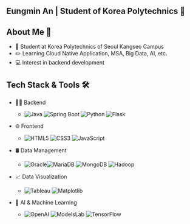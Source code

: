 ## Eungmin An | Student of Korea Polytechnics 👋

## About Me 💁
- 🌱 Student at Korea Polytechnics of Seoul Kangseo Campus
- ✏️ Learning Cloud Native Application, MSA, Big Data, AI, etc.
- 💻 Interest in backend development

## Tech Stack & Tools 🛠️
- 🧑‍💻 Backend
  - ![Java](https://img.shields.io/badge/Java-ED8B00?style=for-the-badge&logo=java&logoColor=white) ![Spring Boot](https://img.shields.io/badge/Spring%20Boot-6DB33F?style=for-the-badge&logo=springboot&logoColor=white) ![Python](https://img.shields.io/badge/Python-3776AB?style=for-the-badge&logo=python&logoColor=white) ![Flask](https://img.shields.io/badge/Flask-000000?style=for-the-badge&logo=flask&logoColor=white)
  
- 🌐 Frontend
  - ![HTML5](https://img.shields.io/badge/HTML5-E34F26?style=for-the-badge&logo=html5&logoColor=white) ![CSS3](https://img.shields.io/badge/CSS3-1572B6?style=for-the-badge&logo=css3&logoColor=white) ![JavaScript](https://img.shields.io/badge/JavaScript-F7DF1E?style=for-the-badge&logo=javascript&logoColor=black)

- 🛢️ Data Management
  - ![Oracle](https://img.shields.io/badge/Oracle-F80000?style=for-the-badge&logo=oracle&logoColor=white)![MariaDB](https://img.shields.io/badge/MariaDB-003545?style=for-the-badge&logo=mariadb&logoColor=white) ![MongoDB](https://img.shields.io/badge/MongoDB-47A248?style=for-the-badge&logo=mongodb&logoColor=white) ![Hadoop](https://img.shields.io/badge/Hadoop-66CCFF?style=for-the-badge&logo=apachehadoop&logoColor=black)
  
- 📈 Data Visualization
  - ![Tableau](https://img.shields.io/badge/Tableau-E97627?style=for-the-badge&logo=tableau&logoColor=white) ![Matplotlib](https://img.shields.io/badge/Matplotlib-3776AB?style=for-the-badge&logo=matplotlib&logoColor=white)
  
- 🧠 AI & Machine Learning
  - ![OpenAI](https://img.shields.io/badge/OpenAI-412991?style=for-the-badge&logo=openai&logoColor=white) ![ModelsLab](https://img.shields.io/badge/ModelsLab-0052CC?style=for-the-badge&logo=googlecolab&logoColor=white) ![TensorFlow](https://img.shields.io/badge/TensorFlow-FF6F00?style=for-the-badge&logo=tensorflow&logoColor=white)
<!--
**masche14/masche14** is a ✨ _special_ ✨ repository because its `README.md` (this file) appears on your GitHub profile.

Here are some ideas to get you started:

- 🔭 I’m currently working on ...
- 🌱 I’m currently learning ...
- 👯 I’m looking to collaborate on ...
- 🤔 I’m looking for help with ...
- 💬 Ask me about ...
- 📫 How to reach me: ...
- 😄 Pronouns: ...
- ⚡ Fun fact: ...
-->
